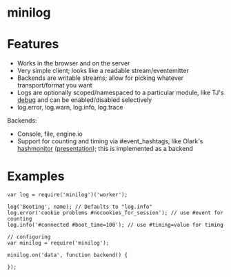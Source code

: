 # minilog

# Features

- Works in the browser and on the server
- Very simple client; looks like a readable stream/eventemitter
- Backends are writable streams; allow for picking whatever transport/format you want
- Logs are optionally scoped/namespaced to a particular module, like TJ's [debug](https://github.com/visionmedia/debug) and can be enabled/disabled selectively
- log.error, log.warn, log.info, log.trace

Backends:

- Console, file, engine.io
- Support for counting and timing via #event_hashtags, like Olark's [hashmonitor](https://github.com/olark/hashmonitor) ([presentation](https://speakerdeck.com/u/mjpizz/p/monitor-like-a-boss)); this is implemented as a backend

# Examples

    var log = require('minilog')('worker');

    log('Booting', name); // Defaults to "log.info"
    log.error('cookie problems #nocookies_for_session'); // use #event for counting
    log.info('#connected #boot_time=100'); // use #timing=value for timing

    // configuring
    var minilog = require('minilog');

    minilog.on('data', function backend() {

    });

